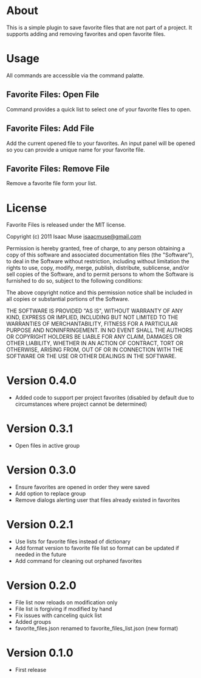 # About
This is a simple plugin to save favorite files that are not part of a project.  It supports adding and removing favorites and open favorite files.

# Usage
All commands are accessible via the command palatte.

## Favorite Files: Open File
Command provides a quick list to select one of your favorite files to open.

## Favorite Files: Add File
Add the current opened file to your favorites.  An input panel will be opened so you can provide a unique name for your favorite file.

## Favorite Files: Remove File
Remove a favorite file form your list.

# License

Favorite Files is released under the MIT license.

Copyright (c) 2011 Isaac Muse <isaacmuse@gmail.com>

Permission is hereby granted, free of charge, to any person obtaining a copy of this software and associated documentation files (the "Software"), to deal in the Software without restriction, including without limitation the rights to use, copy, modify, merge, publish, distribute, sublicense, and/or sell copies of the Software, and to permit persons to whom the Software is furnished to do so, subject to the following conditions:

The above copyright notice and this permission notice shall be included in all copies or substantial portions of the Software.

THE SOFTWARE IS PROVIDED "AS IS", WITHOUT WARRANTY OF ANY KIND, EXPRESS OR IMPLIED, INCLUDING BUT NOT LIMITED TO THE WARRANTIES OF MERCHANTABILITY, FITNESS FOR A PARTICULAR PURPOSE AND NONINFRINGEMENT. IN NO EVENT SHALL THE AUTHORS OR COPYRIGHT HOLDERS BE LIABLE FOR ANY CLAIM, DAMAGES OR OTHER LIABILITY, WHETHER IN AN ACTION OF CONTRACT, TORT OR OTHERWISE, ARISING FROM, OUT OF OR IN CONNECTION WITH THE SOFTWARE OR THE USE OR OTHER DEALINGS IN THE SOFTWARE.

# Version 0.4.0
- Added code to support per project favorites (disabled by default due to circumstances where project cannot be determined)

# Version 0.3.1
- Open files in active group

# Version 0.3.0
- Ensure favorites are opened in order they were saved
- Add option to replace group
- Remove dialogs alerting user that files already existed in favorites

# Version 0.2.1
- Use lists for favorite files instead of dictionary
- Add format version to favorite file list so format can be updated if needed in the future
- Add command for cleaning out orphaned favorites

# Version 0.2.0
- File list now reloads on modification only
- File list is forgiving if modified by hand
- Fix issues with canceling quick list
- Added groups
- favorite_files.json renamed to favorite_files_list.json (new format)

# Version 0.1.0
- First release
